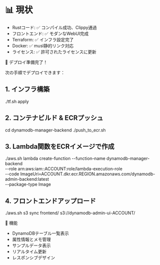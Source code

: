 # 📊 現状

- Rustコード: ✅ コンパイル成功、Clippy通過
- フロントエンド: ✅ モダンなWebUI完成
- Terraform: ✅ インフラ設定完了
- Docker: ✅ musl静的リンク対応
- ライセンス: ✅ 許可されたライセンスに更新

🚀 デプロイ準備完了！

次の手順でデプロイできます：

## 1. インフラ構築

./tf.sh apply

## 2. コンテナビルド & ECRプッシュ

cd dynamodb-manager-backend
./push_to_ecr.sh

## 3. Lambda関数をECRイメージで作成

./aws.sh lambda create-function --function-name dynamodb-manager-backend \
--role arn:aws:iam::ACCOUNT:role/lambda-execution-role \
--code ImageUri=ACCOUNT.dkr.ecr.REGION.amazonaws.com/dynamodb-admin-backend:latest \
--package-type Image

## 4. フロントエンドアップロード

./aws.sh s3 sync frontend/ s3://dynamodb-admin-ui-ACCOUNT/

🎯 機能

- DynamoDBテーブル一覧表示
- 属性情報とメモ管理
- サンプルデータ表示
- リアルタイム更新
- レスポンシブデザイン
